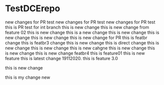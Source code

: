 # TestDCErepo
new changes for PR test
new changes for PR test
new changes for PR test
this is PR test for int branch
this is new change
this is new change from feature 02
this is new change
this is a new change
this is new change
this is new change
this is new change
this is new change for PR
this is featbr change
this is featbr3 change
this is new change
this is direct change
this is new change
this is new change
this is new cahgne
this is new change
this is new change
this is new change featbr4
this is feature01
this is new feature
this is latest change
19112020.
this is feature 3.0

this is new change

this is my change new